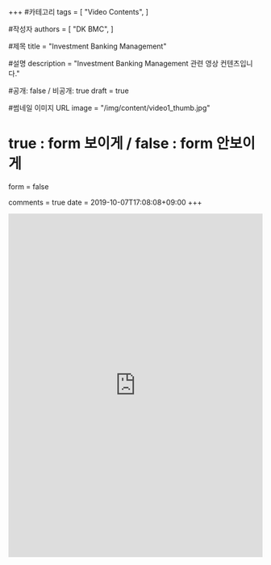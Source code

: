 +++
#카테고리
tags = [
    "Video Contents",
]

#작성자
authors = [
    "DK BMC",
]

#제목
title = "Investment Banking Management"

#설명
description = "Investment Banking Management 관련 영상 컨텐츠입니다."

#공개: false / 비공개: true
draft = true

#썸네일 이미지 URL
image = "/img/content/video1_thumb.jpg"

# true : form 보이게 / false : form 안보이게
form = false

comments = true
date = 2019-10-07T17:08:08+09:00
+++

<!-- 게시글 내용 -->
<iframe width="100%" height="680" src="https://www.youtube.com/embed/lbPKcXjVgkA" frameborder="0" allow="accelerometer; autoplay; encrypted-media; gyroscope; picture-in-picture" allowfullscreen></iframe>